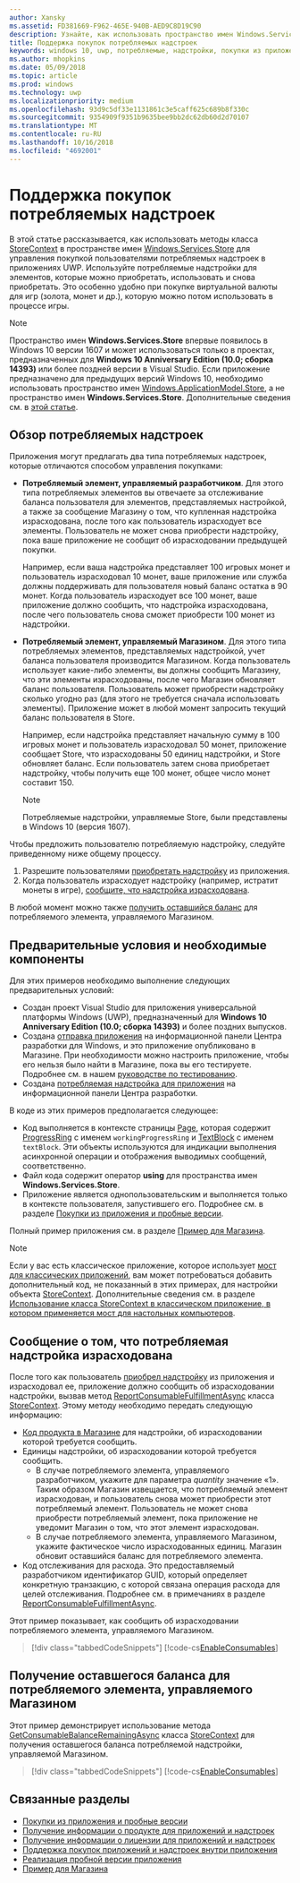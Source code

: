 ```yaml
---
author: Xansky
ms.assetid: FD381669-F962-465E-940B-AED9C8D19C90
description: Узнайте, как использовать пространство имен Windows.Services.Store для работы с потребляемыми надстройками.
title: Поддержка покупок потребляемых надстроек
keywords: windows 10, uwp, потребляемые, надстройки, покупки из приложения, IAP, Windows.Services.Store
ms.author: mhopkins
ms.date: 05/09/2018
ms.topic: article
ms.prod: windows
ms.technology: uwp
ms.localizationpriority: medium
ms.openlocfilehash: 93d9c5df33e1131861c3e5caff625c689b8f330c
ms.sourcegitcommit: 9354909f9351b9635bee9bb2dc62db60d2d70107
ms.translationtype: MT
ms.contentlocale: ru-RU
ms.lasthandoff: 10/16/2018
ms.locfileid: "4692001"
---
```

# <a name="enable-consumable-add-on-purchases"></a>Поддержка покупок потребляемых надстроек

В этой статье рассказывается, как использовать методы класса [StoreContext](https://msdn.microsoft.com/library/windows/apps/windows.services.store.storecontext.aspx) в пространстве имен [Windows.Services.Store](https://msdn.microsoft.com/library/windows/apps/windows.services.store.aspx) для управления покупкой пользователями потребляемых надстроек в приложениях UWP. Используйте потребляемые надстройки для элементов, которые можно приобретать, использовать и снова приобретать. Это особенно удобно при покупке виртуальной валюты для игр (золота, монет и др.), которую можно потом использовать в процессе игры.

> [!NOTE]
> Пространство имен **Windows.Services.Store** впервые появилось в Windows 10 версии 1607 и может использоваться только в проектах, предназначенных для **Windows 10 Anniversary Edition (10.0; сборка 14393)** или более поздней версии в Visual Studio. Если приложение предназначено для предыдущих версий Windows 10, необходимо использовать пространство имен [Windows.ApplicationModel.Store](https://msdn.microsoft.com/library/windows/apps/windows.applicationmodel.store.aspx), а не пространство имен **Windows.Services.Store**. Дополнительные сведения см. в [этой статье](enable-consumable-in-app-product-purchases.md).

## <a name="overview-of-consumable-add-ons"></a>Обзор потребляемых надстроек

Приложения могут предлагать два типа потребляемых надстроек, которые отличаются способом управления покупками:

* **Потребляемый элемент, управляемый разработчиком**. Для этого типа потребляемых элементов вы отвечаете за отслеживание баланса пользователя для элементов, представляемых настройкой, а также за сообщение Магазину о том, что купленная надстройка израсходована, после того как пользователь израсходует все элементы. Пользователь не может снова приобрести надстройку, пока ваше приложение не сообщит об израсходовании предыдущей покупки.

  Например, если ваша надстройка представляет 100 игровых монет и пользователь израсходовал 10 монет, ваше приложение или служба должны поддерживать для пользователя новый баланс остатка в 90 монет. Когда пользователь израсходует все 100 монет, ваше приложение должно сообщить, что надстройка израсходована, после чего пользователь снова сможет приобрести 100 монет из надстройки.

* **Потребляемый элемент, управляемый Магазином**. Для этого типа потребляемых элементов, представляемых надстройкой, учет баланса пользователя производится Магазином. Когда пользователь использует какие-либо элементы, вы должны сообщить Магазину, что эти элементы израсходованы, после чего Магазин обновляет баланс пользователя. Пользователь может приобрести надстройку сколько угодно раз (для этого не требуется сначала использовать элементы). Приложение может в любой момент запросить текущий баланс пользователя в Store.

  Например, если надстройка представляет начальную сумму в 100 игровых монет и пользователь израсходовал 50 монет, приложение сообщает Store, что израсходованы 50 единиц надстройки, и Store обновляет баланс. Если пользователь затем снова приобретает надстройку, чтобы получить еще 100 монет, общее число монет составит 150.
    > [!NOTE]
    > Потребляемые надстройки, управляемые Store, были представлены в Windows 10 (версия 1607).

Чтобы предложить пользователю потребляемую надстройку, следуйте приведенному ниже общему процессу.

1. Разрешите пользователями [приобретать надстройку](enable-in-app-purchases-of-apps-and-add-ons.md) из приложения.
3. Когда пользователь израсходует надстройку (например, истратит монеты в игре), [сообщите, что надстройка израсходована](enable-consumable-add-on-purchases.md#report_fulfilled).

В любой момент можно также [получить оставшийся баланс](enable-consumable-add-on-purchases.md#get_balance) для потребляемого элемента, управляемого Магазином.

## <a name="prerequisites"></a>Предварительные условия и необходимые компоненты

Для этих примеров необходимо выполнение следующих предварительных условий:
* Создан проект Visual Studio для приложения универсальной платформы Windows (UWP), предназначенный для **Windows 10 Anniversary Edition (10.0; сборка 14393)** и более поздних выпусков.
* Создана [отправка приложения](https://msdn.microsoft.com/windows/uwp/publish/app-submissions) на информационной панели Центра разработки для Windows, и это приложение опубликовано в Магазине. При необходимости можно настроить приложение, чтобы его нельзя было найти в Магазине, пока вы его тестируете. Подробнее см. в нашем [руководстве по тестированию](in-app-purchases-and-trials.md#testing).
* Создана [потребляемая надстройка для приложения](../publish/add-on-submissions.md) на информационной панели Центра разработки.

В коде из этих примеров предполагается следующее:
* Код выполняется в контексте страницы [Page](https://msdn.microsoft.com/library/windows/apps/windows.ui.xaml.controls.page.aspx), которая содержит [ProgressRing](https://msdn.microsoft.com/library/windows/apps/windows.ui.xaml.controls.progressring.aspx) с именем ```workingProgressRing``` и [TextBlock](https://msdn.microsoft.com/library/windows/apps/windows.ui.xaml.controls.textblock.aspx) с именем ```textBlock```. Эти объекты используются для индикации выполнения асинхронной операции и отображения выводимых сообщений, соответственно.
* Файл кода содержит оператор **using** для пространства имен **Windows.Services.Store**.
* Приложение является однопользовательским и выполняется только в контексте пользователя, запустившего его. Подробнее см. в разделе [Покупки из приложения и пробные версии](in-app-purchases-and-trials.md#api_intro).

Полный пример приложения см. в разделе [Пример для Магазина](https://github.com/Microsoft/Windows-universal-samples/tree/master/Samples/Store).

> [!NOTE]
> Если у вас есть классическое приложение, которое использует [мост для классических приложений](https://developer.microsoft.com/windows/bridges/desktop), вам может потребоваться добавить дополнительный код, не показанный в этих примерах, для настройки объекта [StoreContext](https://msdn.microsoft.com/library/windows/apps/windows.services.store.storecontext.aspx). Дополнительные сведения см. в разделе [Использование класса StoreContext в классическом приложение, в котором применяется мост для настольных компьютеров](in-app-purchases-and-trials.md#desktop).

<span id="report_fulfilled" />

## <a name="report-a-consumable-add-on-as-fulfilled"></a>Сообщение о том, что потребляемая надстройка израсходована

После того как пользователь [приобрел надстройку](enable-in-app-purchases-of-apps-and-add-ons.md) из приложения и израсходовал ее, приложение должно сообщить об израсходовании надстройки, вызвав метод [ReportConsumableFulfillmentAsync](https://docs.microsoft.com/uwp/api/windows.services.store.storecontext.reportconsumablefulfillmentasync) класса [StoreContext](https://msdn.microsoft.com/library/windows/apps/windows.services.store.storecontext.aspx). Этому методу необходимо передать следующую информацию:

* [Код продукта в Магазине](in-app-purchases-and-trials.md#store-ids) для надстройки, об израсходовании которой требуется сообщить.
* Единицы надстройки, об израсходовании которой требуется сообщить.
  * В случае потребляемого элемента, управляемого разработчиком, укажите для параметра *quantity* значение «1». Таким образом Магазин извещается, что потребляемый элемент израсходован, и пользователь снова может приобрести этот потребляемый элемент. Пользователь не может снова приобрести потребляемый элемент, пока приложение не уведомит Магазин о том, что этот элемент израсходован.
  * В случае потребляемого элемента, управляемого Магазином, укажите фактическое число израсходованных единиц. Магазин обновит оставшийся баланс для потребляемого элемента.
* Код отслеживания для расхода. Это предоставляемый разработчиком идентификатор GUID, который определяет конкретную транзакцию, с которой связана операция расхода для целей отслеживания. Подробнее см. в примечаниях в разделе [ReportConsumableFulfillmentAsync](https://docs.microsoft.com/uwp/api/windows.services.store.storecontext.reportconsumablefulfillmentasync).

Этот пример показывает, как сообщить об израсходовании потребляемого элемента, управляемого Магазином.

> [!div class="tabbedCodeSnippets"]
[!code-cs[EnableConsumables](./code/InAppPurchasesAndLicenses_RS1/cs/ConsumeAddOnPage.xaml.cs#ConsumeAddOn)]

<span id="get_balance" />

## <a name="get-the-remaining-balance-for-a-store-managed-consumable"></a>Получение оставшегося баланса для потребляемого элемента, управляемого Магазином

Этот пример демонстрирует использование метода [GetConsumableBalanceRemainingAsync](https://docs.microsoft.com/uwp/api/windows.services.store.storecontext.getconsumablebalanceremainingasync) класса [StoreContext](https://msdn.microsoft.com/library/windows/apps/windows.services.store.storecontext.aspx) для получения оставшегося баланса потребляемой надстройки, управляемой Магазином.

> [!div class="tabbedCodeSnippets"]
[!code-cs[EnableConsumables](./code/InAppPurchasesAndLicenses_RS1/cs/GetRemainingAddOnBalancePage.xaml.cs#GetRemainingAddOnBalance)]

## <a name="related-topics"></a>Связанные разделы

* [Покупки из приложения и пробные версии](in-app-purchases-and-trials.md)
* [Получение информации о продукте для приложений и надстроек](get-product-info-for-apps-and-add-ons.md)
* [Получение информации о лицензии для приложений и надстроек](get-license-info-for-apps-and-add-ons.md)
* [Поддержка покупок приложений и надстроек внутри приложения](enable-in-app-purchases-of-apps-and-add-ons.md)
* [Реализация пробной версии приложения](implement-a-trial-version-of-your-app.md)
* [Пример для Магазина](https://github.com/Microsoft/Windows-universal-samples/tree/master/Samples/Store)
